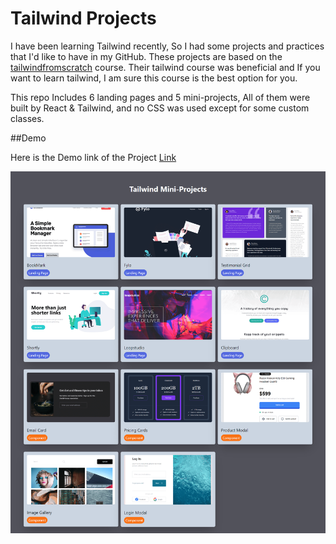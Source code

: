 # Tailwind Projects

I have been learning Tailwind recently, So I had some projects and practices that I'd like to have in my GitHub. These projects are based on the [tailwindfromscratch](https://tailwindfromscratch.com) course. Their tailwind course was beneficial and If you want to learn tailwind, I am sure this course is the best option for you.

This repo Includes 6 landing pages and 5 mini-projects, All of them were built by React & Tailwind, and no CSS was used except for some custom classes.

##Demo

Here is the Demo link of the Project [Link](https://tailwind-projects-rho.vercel.app/)

![](/FullScreen/Home.png)
